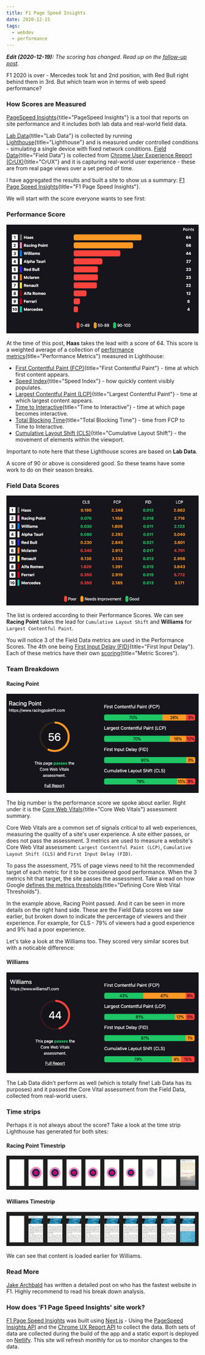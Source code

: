 ```yaml
---
title: F1 Page Speed Insights
date: 2020-12-15
tags:
  - webdev
  - performance
---
```


_**Edit (2020-12-19):** The scoring has changed. Read up on the [follow-up post](/updating-the-scoring-to-f1-page-speed-insights/)._

F1 2020 is over - Mercedes took 1st and 2nd position, with Red Bull right behind them in 3rd. But which team won in terms of web speed performance?

### How Scores are Measured

[PageSpeed Insights](https://developers.google.com/speed/docs/insights/v5/about){title="PageSpeed Insights"} is a tool that reports on site performance and it includes both lab data and real-world field data.

[Lab Data](https://developers.google.com/web/fundamentals/performance/speed-tools/#lab_data){title="Lab Data"} is collected by running [Lighthouse](https://developers.google.com/web/tools/lighthouse){title="Lighthouse"} and is measured under controlled conditions - simulating a single device with fixed network conditions. [Field Data](https://developers.google.com/web/fundamentals/performance/speed-tools/#field_data){title="Field Data"} is collected from [Chrome User Experience Report (CrUX)](https://developers.google.com/web/tools/chrome-user-experience-report/){title="CrUX"} and it is capturing real-world user experience - these are from real page views over a set period of time.

I have aggregated the results and built a site to show us a summary: [F1 Page Speed Insights](https://f1-page-speed-insights.netlify.app/){title="F1 Page Speed Insights"}.

We will start with the score everyone wants to see first:

### Performance Score

![Performance Scores](/images/uploads/f1-page-speed-insights-1.png 'Performance Scores')

At the time of this post, **Haas** takes the lead with a score of 64. This score is a weighted average of a collection of [performance metrics](https://web.dev/performance-scoring/){title="Performance Metrics"} measured in Lighthouse:

- [First Contentful Paint (FCP)](https://web.dev/first-contentful-paint/){title="First Contentful Paint"} - time at which first content appears.
- [Speed Index](https://web.dev/speed-index/){title="Speed Index"} - how quickly content visibly populates.
- [Largest Contentful Paint (LCP)](https://web.dev/lcp/){title="Largest Contentful Paint"} - time at which largest content appears.
- [Time to Interactive](https://web.dev/interactive/){title="Time to Interactive"} - time at which page becomes interactive.
- [Total Blocking Time](https://web.dev/lighthouse-total-blocking-time/){title="Total Blocking Time"} - time from FCP to Time to Interactive.
- [Cumulative Layout Shift (CLS)](https://web.dev/cls/){title="Cumulative Layout Shift"} - the movement of elements within the viewport.

Important to note here that these Lighthouse scores are based on **Lab Data**.

A score of 90 or above is considered good. So these teams have some work to do on their season breaks.

### Field Data Scores

![Field Data Scores](/images/uploads/f1-page-speed-insights-2.png 'Field Data Scores')

The list is ordered according to their Performance Scores. We can see **Racing Point** takes the lead for `Cumulative Layout Shift` and **Williams** for `Largest Contentful Paint`.

You will notice 3 of the Field Data metrics are used in the Performance Scores. The 4th one being [First Input Delay (FID)](https://web.dev/fid/){title="First Input Delay"}. Each of these metrics have their own [scoring](https://developers.google.com/speed/docs/insights/v5/about#categories){title="Metric Scores"}.

### Team Breakdown

#### Racing Point

![Racing Point](/images/uploads/f1-page-speed-insights-4.png 'Racing Point')

The big number is the performance score we spoke about earlier. Right under it is the [Core Web Vitals](https://web.dev/vitals/){title="Core Web Vitals"} assessment summary.

Core Web Vitals are a common set of signals critical to all web experiences, measuring the quality of a site's user experience. A site either passes, or does not pass the assessment. 3 metrics are used to measure a website's Core Web Vital assessment: `Largest Contentful Paint (LCP)`, `Cumulative Layout Shift (CLS)` and `First Input Delay (FID)`.

To pass the assessment, 75% of page views need to hit the recommended target of each metric for it to be considered good performance. When the 3 metrics hit that target, the site passes the assessment. Take a read on how Google [defines the metrics thresholds](https://web.dev/defining-core-web-vitals-thresholds/){title="Defining Core Web Vital Thresholds"}.

In the example above, Racing Point passed. And it can be seen in more details on the right hand side. These are the Field Data scores we saw earlier, but broken down to indicate the percentage of viewers and their experience. For example, for CLS - 79% of viewers had a good experience and 9% had a poor experience.

Let's take a look at the Williams too. They scored very similar scores but with a noticable difference:

#### Williams

![Williams](/images/uploads/f1-page-speed-insights-5.png 'Williams')

The Lab Data didn't perform as well (which is totally fine! Lab Data has its purposes) and it passed the Core Vital assessment from the Field Data, collected from real-world users.

### Time strips

Perhaps it is not always about the score? Take a look at the time strip Lighthouse has generated for both sites:

#### Racing Point Timestrip

![Racing Point Timestrip'](/images/uploads/f1-page-speed-insights-6.png 'Racing Point Timestrip')

#### Williams Timestrip

![Williams Timestrip'](/images/uploads/f1-page-speed-insights-7.png 'Williams Timestrip')

We can see that content is loaded earlier for Williams.

### Read More

[Jake Archbald](https://jakearchibald.com/2019/f1-perf/) has written a detailed post on who has the fastest website in F1. Highly recommend to read his break down analysis.

### How does 'F1 Page Speed Insights' site work?

[F1 Page Speed Insights](https://f1-page-speed-insights.netlify.app/) was built using [Next.js](https://nextjs.org/) - Using the [PageSpeed Insights API](https://developers.google.com/speed/docs/insights/v5/get-started) and the [Chrome UX Report API](https://developers.google.com/web/tools/chrome-user-experience-report/api/guides/getting-started) to collect the data. Both sets of data are collected during the build of the app and a static export is deployed on [Netlify](http://netlify.app/). This site will refresh monthly for us to monitor changes to the data.
